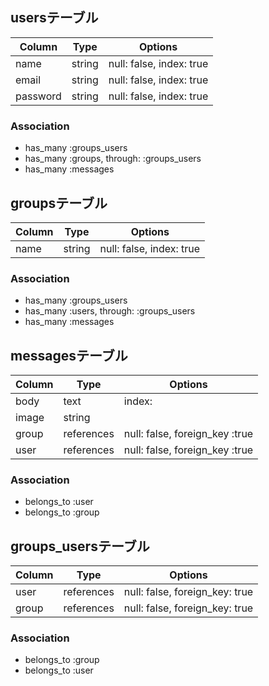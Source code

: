 ## usersテーブル
|Column|Type|Options|
|------|----|-------|
|name|string|null: false, index: true|
|email|string|null: false, index: true|
|password|string|null: false, index: true|

### Association
- has_many :groups_users
- has_many :groups, through: :groups_users
- has_many :messages

## groupsテーブル
|Column|Type|Options|
|------|----|-------|
|name|string|null: false, index: true|

### Association
- has_many :groups_users
- has_many :users, through: :groups_users
- has_many :messages

## messagesテーブル
|Column|Type|Options|
|------|----|-------|
|body|text|index:|
|image|string|
|group|references|null: false, foreign_key :true|
|user|references|null: false, foreign_key :true|

### Association
- belongs_to :user
- belongs_to :group

## groups_usersテーブル
|Column|Type|Options|
|------|----|-------|
|user|references|null: false, foreign_key: true|
|group|references|null: false, foreign_key: true|

### Association
- belongs_to :group
- belongs_to :user
